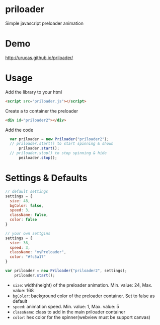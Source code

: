 priloader
=========

Simple javascript preloader animation

Demo
====
<a href="http://urucas.github.io/priloader/" target="_blank">http://urucas.github.io/priloader/</a>

Usage
=====
Add the library to your html 
``` html
<script src="priloader.js"></script>
```

Create a to container the preloader
``` html
<div id="priloader2"></div>
```

Add the code
``` javascript
  var priloader = new Priloader("priloader2"); 
  // priloader.start() to start spinning & shown
      priloader.start();
  // priloader.stop() to stop spinning & hide
      peiloader.stop();
```

Settings & Defaults
=================
``` javascript
// default settings
settings = {
  size: 48,
  bgColor: false,
  speed: 3,
  className: false,
  color: false
}

// your own settgins
settings = {
  size: 36,
  speed: 3,
  className: "myPreloader",
  color: "#fc5a17"
}

var priloader = new Priloader("priloader2", settings); 
    priloader.start();
```

* `size`: width(height) of the preloader animation. Min. value: 24, Max. value: 168
* `bgColor`: background color of the preloader container. Set to false as default
* `speed`: animation speed. Min. value: 1, Max. value: 5
* `className`: class to add in the main priloader container
* `color`: hex color for the spinner(webview must be support canvas)
